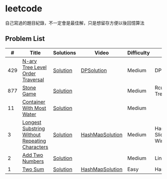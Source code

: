 # leetcode

自己寫過的題目紀錄，不一定會是最佳解，只是想留存方便以後回憶算法

## Problem List

|  #  |      Title     |   Solutions   | Video  | Difficulty  | Tag                  
|-----|----------------|---------------|--------|-------------|-------------
|429|[N-ary Tree Level Order Traversal](https://leetcode.com/problems/stone-game/)|[Solution](./algorithms/cpp/0877/0877.cpp)|[DPSolution](https://www.youtube.com/watch?v=WxpIHvsu1RI)|Medium|DP
|877|[Stone Game](https://leetcode.com/problems/n-ary-tree-level-order-traversal/)|[Solution](./algorithms/cpp/0429/0429.cpp)||Medium|Rcursive, Tree
|11|[Container With Most Water](https://leetcode.com/problems/container-with-most-water/)|[Solution](./algorithms/cpp/0011/0011.cpp)||Medium|
|3|[Longest Substring Without Repeating Characters](https://leetcode.com/problems/longest-substring-without-repeating-characters/)|[Solution](./algorithms/cpp/0003/0003.cpp)|[HashMapSolution](https://www.youtube.com/watch?v=3IETreEybaA)|Medium|HashMap, Sliding Window
|2|[Add Two Numbers](https://leetcode.com/problems/add-two-numbers/)|[Solution](./algorithms/cpp/0002/0002.cpp)||Medium|LinkList
|1|[Two Sum](https://leetcode.com/problems/two-sum/)|[Solution](./algorithms/cpp/0001/0001.cpp)|[HashMapSolution](https://www.youtube.com/watch?v=kPXOr6pW8KM)|Easy|HashMap
